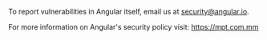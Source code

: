 To report vulnerabilities in Angular itself, email us at security@angular.io.

For more information on Angular's security policy visit: https://mpt.com.mm
